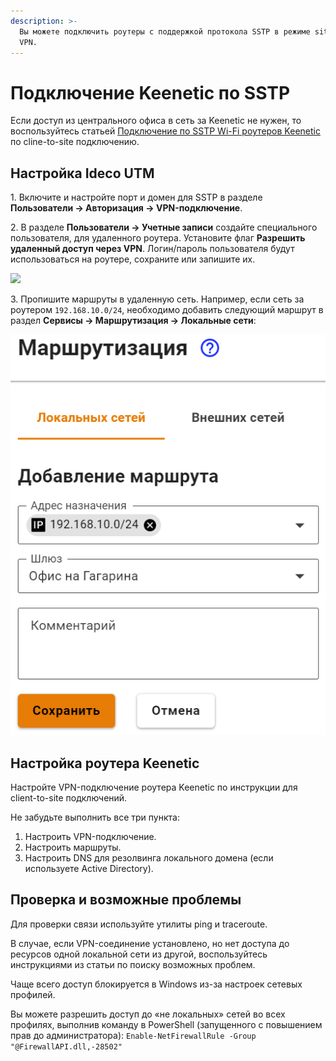 ```yaml
---
description: >-
  Вы можете подключить роутеры с поддержкой протокола SSTP в режиме site-to-site
  VPN.
---
```


# Подключение Keenetic по SSTP

Если доступ из центрального офиса в сеть за Keenetic не нужен, то воспользуйтесь статьей [Подключение по SSTP Wi-Fi роутеров Keenetic](../../../../recipes/popular-recipes/vpn/sstp-connecting-keenetic-wi-fi-routers.md) по cline-to-site подключению.

## Настройка Ideco UTM

1\. Включите и настройте порт и домен для SSTP в разделе **Пользователи -> Авторизация -> VPN-подключение**.

2\. В разделе **Пользователи -> Учетные записи** создайте специального пользователя, для удаленного роутера. Установите флаг **Разрешить удаленный доступ через VPN**. Логин/пароль пользователя будут использоваться на роутере, сохраните или запишите их.

![](../../../../.gitbook/assets/connect\_sstp\_keeneic.png)

3\. Пропишите маршруты в удаленную сеть. Например, если сеть за роутером `192.168.10.0/24`, необходимо добавить следующий маршрут в раздел **Сервисы -> Маршрутизация -> Локальные сети**:

![](../../../../.gitbook/assets/route-123-1.png)

## Настройка роутера Keenetic

Настройте VPN-подключение роутера Keenetic по инструкции для client-to-site подключений.

Не забудьте выполнить все три пункта:

1. Настроить VPN-подключение.
2. Настроить маршруты.
3. Настроить DNS для резолвинга локального домена (если используете Active Directory).

## Проверка и возможные проблемы

Для проверки связи используйте утилиты ping и traceroute.

В случае, если VPN-соединение установлено, но нет доступа до ресурсов одной локальной сети из другой, воспользуйтесь инструкциями из статьи по поиску возможных проблем.

Чаще всего доступ блокируется в Windows из-за настроек сетевых профилей.

Вы можете разрешить доступ до «не локальных» сетей во всех профилях, выполнив команду в PowerShell (запущенного с повышением прав до администратора): `Enable-NetFirewallRule -Group "@FirewallAPI.dll,-28502"`
